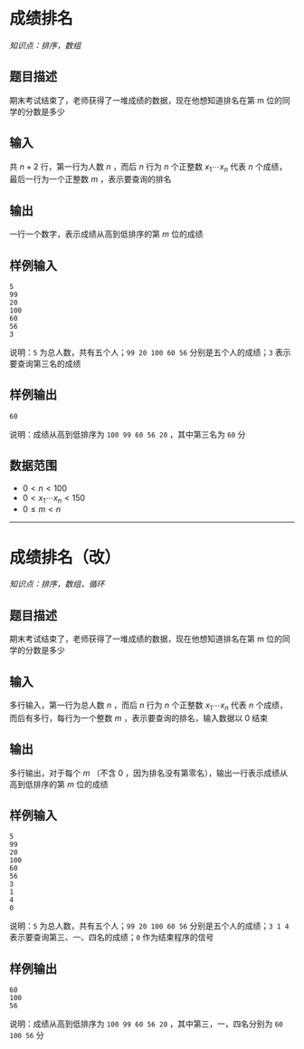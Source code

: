 # 成绩排名

*知识点：排序，数组*

## 题目描述

期末考试结束了，老师获得了一堆成绩的数据，现在他想知道排名在第 m 位的同学的分数是多少

## 输入

共 $n+2$ 行，第一行为人数 $n$ ，而后 $n$ 行为 $n$ 个正整数 $x_1 \cdots x_n$ 代表 $n$ 个成绩，最后一行为一个正整数 $m$ ，表示要查询的排名

## 输出

一行一个数字，表示成绩从高到低排序的第 $m$ 位的成绩

## 样例输入

```
5
99
20
100
60
56
3
```

说明：`5` 为总人数，共有五个人；`99 20 100 60 56` 分别是五个人的成绩；`3` 表示要查询第三名的成绩

## 样例输出

```
60
```

说明：成绩从高到低排序为 `100 99 60 56 20` ，其中第三名为 `60` 分

## 数据范围

- $0<n<100$
- $0<x_1 \cdots x_n<150$
- $0 \leq m < n$

---

# 成绩排名（改）

*知识点：排序，数组，循环*

## 题目描述

期末考试结束了，老师获得了一堆成绩的数据，现在他想知道排名在第 m 位的同学的分数是多少

## 输入

多行输入，第一行为总人数 $n$ ，而后 $n$ 行为 $n$ 个正整数 $x_1 \cdots x_n$ 代表 $n$ 个成绩，而后有多行，每行为一个整数 $m$ ，表示要查询的排名，输入数据以 $0$ 结束

## 输出

多行输出，对于每个 $m$ （不含 $0$ ，因为排名没有第零名），输出一行表示成绩从高到低排序的第 $m$ 位的成绩

## 样例输入

```
5
99
20
100
60
56
3
1
4
0
```
说明：`5` 为总人数，共有五个人；`99 20 100 60 56` 分别是五个人的成绩；`3 1 4` 表示要查询第三、一、四名的成绩；`0` 作为结束程序的信号

## 样例输出

```
60
100
56
```

说明：成绩从高到低排序为 `100 99 60 56 20` ，其中第三，一，四名分别为 `60 100 56` 分